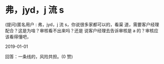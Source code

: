 # 弗，jyd，j 流 s

(提问)匿名用户 : 弗，jyd，j 流 s，你说很多家都可以的，看渠 道，需要客户经理配合？这是为啥？审核看不出来吗？还是 说客户经理去告诉审核是 a 的？审核应该看得懂吧，

2019-01-01

回答：一条线的，风险共担。(0 赞)